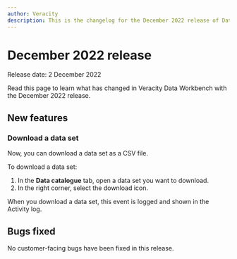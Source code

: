 ```yaml
---
author: Veracity
description: This is the changelog for the December 2022 release of Data Workbench.
---
```


# December 2022 release

Release date: 2 December 2022

Read this page to learn what has changed in Veracity Data Workbench with the December 2022 release.

## New features

### Download a data set
Now, you can download a data set as a CSV file.

To download a data set:
1. In the **Data catalogue** tab, open a data set you want to download.
2. In the right corner, select the download icon.

When you download a data set, this event is logged and shown in the Activity log.

## Bugs fixed

No customer-facing bugs have been fixed in this release.